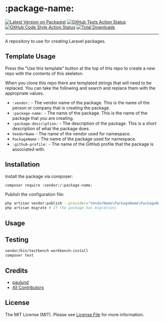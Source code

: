# :package-name:

[![Latest Version on Packagist](https://img.shields.io/packagist/v/:vendor:/:package-name:.svg?style=flat-square)](https://packagist.org/packages/:vendor:/:package-name:)
[![GitHub Tests Action Status](https://img.shields.io/github/actions/workflow/status/:vendor:/:package-name:/run-tests.yml?branch=main&label=tests&style=flat-square)](https://github.com/:vendor:/:package-name:/actions?query=workflow%3Arun-tests+branch%3Amain)
[![GitHub Code Style Action Status](https://img.shields.io/github/actions/workflow/status/:vendor:/:package-name:/fix-php-code-style-issues.yml?branch=main&label=code%20style&style=flat-square)](https://github.com/:vendor:/:package-name:/actions?query=workflow%3A"Fix+PHP+code+style+issues"+branch%3Amain)
[![Total Downloads](https://img.shields.io/packagist/dt/:vendor:/:package-name:.svg?style=flat-square)](https://packagist.org/packages/:vendor:/:package-name:)

---
A repository to use for creating Laravel packages.

## Template Usage
Press the "Use this template" button at the top of this repo to create a new repo with the contents of this skeleton.

When you clone this repo there are templated strings that will need to be replaced. You can take the following and
search and replace them with the appropriate values.

- `:vendor:` - The vendor name of the package. This is the name of the person or company that is creating the package.
- `:package-name:` - The name of the package. This is the name of the package that you are creating.
- `:package-description:` - The description of the package. This is a short description of what the package does.
- `VendorName` - The name of the vendor used for namespace.
- `PackageName` - The name of the package used for namespace.
- `:github-profile:` - The name of the GitHub profile that the package is associated with.

## Installation
Install the package via composer:

```bash
composer require :vendor:/:package-name:
```

Publish the configuration file:

```bash
php artisan vendor:publish --provider="VendorName\PackageName\PackageNameServiceProvider"
php artisan migrate # If the package has migrations
```

## Usage

## Testing
```bash
vendor/bin/testbench workbench:install
composer test
```

## Credits

- [paulund](https://github.com/paulund)
- [All Contributors](contributors.md)

## License

The MIT License (MIT). Please see [License File](LICENSE.md) for more information.
